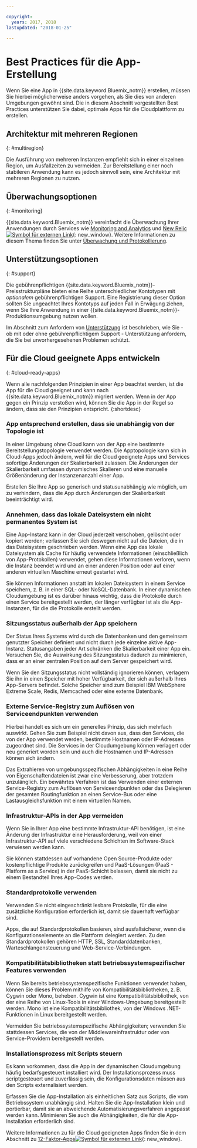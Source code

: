 ```yaml
---

copyright:
  years: 2017, 2018
lastupdated: "2018-01-25"

---
```


# Best Practices für die App-Erstellung

Wenn Sie eine App in {{site.data.keyword.Bluemix_notm}} erstellen, müssen Sie hierbei möglicherweise anders vorgehen, als Sie dies von anderen Umgebungen gewöhnt sind. Die in diesem Abschnitt vorgestellten Best Practices unterstützen Sie dabei, optimale Apps für die Cloudplattform zu erstellen.

## Architektur mit mehreren Regionen
{: #multiregion}

Die Ausführung von mehreren Instanzen empfiehlt sich in einer einzelnen Region, um Ausfallzeiten zu vermeiden. Zur Bereitstellung einer noch stabileren Anwendung kann es jedoch sinnvoll sein, eine Architektur mit mehreren Regionen zu nutzen.

## Überwachungsoptionen
{: #monitoring}

{{site.data.keyword.Bluemix_notm}} vereinfacht die Überwachung Ihrer Anwendungen durch Services wie [Monitoring and Analytics](/docs/services/monana/index.html) und [New Relic ![Symbol für externen Link](../icons/launch-glyph.svg)](http://newrelic.com/){: new_window}. Weitere Informationen zu diesem Thema finden Sie unter [Überwachung und Protokollierung](../monitor_log/logging.html#monitoring_logging_bluemix_apps).

## Unterstützungsoptionen
{: #support}

Die gebührenpflichtigen {{site.data.keyword.Bluemix_notm}}-Preisstrukturpläne bieten eine Reihe unterschiedlicher Kontotypen mit *optionalem* gebührenpflichtigen Support. Eine Registrierung dieser Option sollten Sie ungeachtet Ihres Kontotyps auf jeden Fall in Erwägung ziehen, wenn Sie Ihre Anwendung in einer {{site.data.keyword.Bluemix_notm}}-Produktionsumgebung nutzen wollen.

Im Abschnitt zum Anfordern von [Unterstützung](../get-support/howtogetsupport.html) ist beschrieben, wie Sie - ob mit oder ohne gebührenpflichtigem Support - Unterstützung anfordern, die Sie bei unvorhergesehenen Problemen schützt.

## Für die Cloud geeignete Apps entwickeln
{: #cloud-ready-apps}

Wenn alle nachfolgenden Prinzipien in einer App beachtet werden, ist die App für die Cloud geeignet und kann nach {{site.data.keyword.Bluemix_notm}} migriert werden. Wenn in der App gegen ein Prinzip verstoßen wird, können Sie die App in der Regel so ändern, dass sie den Prinzipien entspricht.
{:shortdesc}

### App entsprechend erstellen, dass sie unabhängig von der Topologie ist

In einer Umgebung ohne Cloud kann von der App eine bestimmte Bereitstellungstopologie verwendet werden. Die Apptopologie kann sich in Cloud-Apps jedoch ändern, weil für die Cloud geeignete Apps und Services sofortige Änderungen der Skalierbarkeit zulassen. Die Änderungen der Skalierbarkeit umfassen dynamisches Skalieren und eine manuelle Größenänderung der Instanzenanzahl einer App.

Erstellen Sie Ihre App so generisch und statusunabhängig wie möglich, um zu verhindern, dass die App durch Änderungen der Skalierbarkeit beeinträchtigt wird.

### Annehmen, dass das lokale Dateisystem ein nicht permanentes System ist

Eine App-Instanz kann in der Cloud jederzeit verschoben, gelöscht oder kopiert werden; verlassen Sie sich deswegen nicht auf die Dateien, die in das Dateisystem geschrieben werden. Wenn eine App das lokale Dateisystem als Cache für häufig verwendete Informationen (einschließlich von App-Protokollen) verwendet, gehen diese Informationen verloren, wenn die Instanz beendet wird und an einer anderen Position oder auf einer anderen virtuellen Maschine erneut gestartet wird.

Sie können Informationen anstatt im lokalen Dateisystem in einem Service speichern, z. B. in einer SQL- oder NoSQL-Datenbank. In einer dynamischen Cloudumgebung ist es darüber hinaus wichtig, dass die Protokolle durch einen Service bereitgestellt werden, der länger verfügbar ist als die App-Instanzen, für die die Protokolle erstellt werden.

### Sitzungsstatus außerhalb der App speichern

Der Status Ihres Systems wird durch die Datenbanken und den gemeinsam genutzter Speicher definiert und nicht durch jede einzelne aktive App-Instanz. Statusangaben jeder Art schränken die Skalierbarkeit einer App ein. Versuchen Sie, die Auswirkung des Sitzungsstatus dadurch zu minimieren, dass er an einer zentralen Position auf dem Server gespeichert wird.

Wenn Sie den Sitzungsstatus nicht vollständig ignorieren können, verlagern Sie ihn in einen Speicher mit hoher Verfügbarkeit, der sich außerhalb Ihres App-Servers befindet. Solche Speicher sind zum Beispiel IBM WebSphere Extreme Scale, Redis, Memcached oder eine externe Datenbank.

### Externe Service-Registry zum Auflösen von Serviceendpunkten verwenden

Hierbei handelt es sich um ein generelles Prinzip, das sich mehrfach auswirkt. Gehen Sie zum Beispiel nicht davon aus, dass den Services, die von der App verwendet werden, bestimmte Hostnamen oder IP-Adressen zugeordnet sind. Die Services in der Cloudumgebung können verlagert oder neu generiert worden sein und auch die Hostnamen und IP-Adressen können sich ändern.

Das Extrahieren von umgebungsspezifischen Abhängigkeiten in eine Reihe von Eigenschaftendateien ist zwar eine Verbesserung, aber trotzdem unzulänglich. Ein bewährtes Verfahren ist das Verwenden einer externen Service-Registry zum Auflösen von Serviceendpunkten oder das Delegieren der gesamten Routingfunktion an einen Service-Bus oder eine Lastausgleichsfunktion mit einem virtuellen Namen.

### Infrastruktur-APIs in der App vermeiden

Wenn Sie in Ihrer App eine bestimmte Infrastruktur-API benötigen, ist eine Änderung der Infrastruktur eine Herausforderung, weil von einer Infrastruktur-API auf viele verschiedene Schichten im Software-Stack verwiesen werden kann.

Sie können stattdessen auf vorhandene Open Source-Produkte oder kostenpflichtige Produkte zurückgreifen und PaaS-Lösungen (PaaS - Platform as a Service) in der PaaS-Schicht belassen, damit sie nicht zu einem Bestandteil Ihres App-Codes werden.

### Standardprotokolle verwenden

Verwenden Sie nicht eingeschränkt lesbare Protokolle, für die eine zusätzliche Konfiguration erforderlich ist, damit sie dauerhaft verfügbar sind.

Apps, die auf Standardprotokollen basieren, sind ausfallsicherer, wenn die Konfigurationselemente an die Plattform delegiert werden. Zu den Standardprotokollen gehören HTTP, SSL, Standarddatenbanken, Warteschlangensteuerung und Web-Service-Verbindungen.

### Kompatibilitätsbibliotheken statt betriebssystemspezifischer Features verwenden

Wenn Sie bereits betriebssystemspezifische Funktionen verwendet haben, können Sie dieses Problem mithilfe von Kompatibilitätsbibliotheken, z. B. Cygwin oder Mono, beheben. Cygwin ist eine Kompatibilitätsbibliothek, von der eine Reihe von Linux-Tools in einer Windows-Umgebung bereitgestellt werden. Mono ist eine Kompatibilitätsbibliothek, von der Windows .NET-Funktionen in Linux bereitgestellt werden.

Vermeiden Sie betriebssystemspezifische Abhängigkeiten; verwenden Sie stattdessen Services, die von der Middlewareinfrastruktur oder von Service-Providern bereitgestellt werden.

### Installationsprozess mit Scripts steuern

Es kann vorkommen, dass die App in der dynamischen Cloudumgebung häufig bedarfsgesteuert installiert wird. Der Installationsprozess muss scriptgesteuert und zuverlässig sein, die Konfigurationsdaten müssen aus den Scripts externalisiert werden.

Erfassen Sie die App-Installation als einheitlichen Satz aus Scripts, die vom Betriebssystem unabhängig sind. Halten Sie die App-Installation klein und portierbar, damit sie an abweichende Automatisierungsverfahren angepasst werden kann. Minimieren Sie auch die Abhängigkeiten, die für die App-Installation erforderlich sind.

Weitere Informationen zu für die Cloud geeigneten Apps finden Sie in dem Abschnitt zu [12-Faktor-Apps![Symbol für externen Link](../icons/launch-glyph.svg)](http://12factor.net/){: new_window}.

